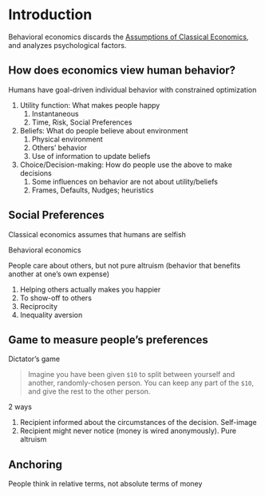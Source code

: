 # Introduction

Behavioral economics discards the [Assumptions of Classical Economics](./../Economics/01_Intro.md#Assumptions-of-Classical-Economics), and analyzes psychological factors.

## How does economics view human behavior?

Humans have goal-driven individual behavior with constrained optimization

1. Utility function: What makes people happy
   1. Instantaneous
   2. Time, Risk, Social Preferences
2. Beliefs: What do people believe about environment
   1. Physical environment
   2. Others’ behavior
   3. Use of information to update beliefs
3. Choice/Decision-making: How do people use the above to make decisions
   1. Some influences on behavior are not about utility/beliefs
   2. Frames, Defaults, Nudges; heuristics

## Social Preferences

Classical economics assumes that humans are selfish

Behavioral economics

People care about others, but not pure altruism (behavior that benefits another at one’s own expense)

1. Helping others actually makes you happier
2. To show-off to others
3. Reciprocity
4. Inequality aversion

## Game to measure people’s preferences

Dictator’s game

> Imagine you have been given `$10` to split between yourself and another, randomly-chosen person. You can keep any part of the `$10`, and give the rest to the other person.

2 ways

1. Recipient informed about the circumstances of the decision. Self-image
2. Recipient might never notice (money is wired anonymously). Pure altruism 

## Anchoring

People think in relative terms, not absolute terms of money

